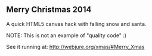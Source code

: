 
## Merry Christmas 2014

A quick HTML5 canvas hack with falling snow and santa.

NOTE: This is not an example of "quality code" :)

See it running at: http://webjure.org/xmas/#Merry_Xmas


